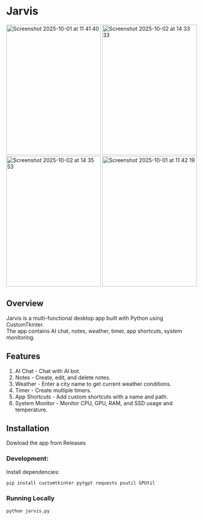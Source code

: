 # Jarvis 

<img width="250" height="345" alt="Screenshot 2025-10-01 at 11 41 40" src="https://github.com/user-attachments/assets/d38cb7cf-006d-4c54-8cdc-4e210dce8d50" />
<img width="250" height="345" alt="Screenshot 2025-10-02 at 14 33 33" src="https://github.com/user-attachments/assets/944690a6-4901-4afc-8d9e-a6b3c78bb13d" />
<img width="250" height="345" alt="Screenshot 2025-10-02 at 14 35 53" src="https://github.com/user-attachments/assets/7a3359db-9706-44f5-8585-0d0f89104bd4" />
<img width="250" height="345" alt="Screenshot 2025-10-01 at 11 42 19" src="https://github.com/user-attachments/assets/d29a6c02-bceb-47cb-a275-cd500b1f6b7a" />


## Overview
Jarvis is a multi-functional desktop app built with Python using CustomTkinter.  
The app contains AI chat, notes, weather, timer, app shortcuts, system monitoring.

## Features
1. AI Chat - Chat with AI bot.  
2. Notes - Create, edit, and delete notes.  
3. Weather - Enter a city name to get current weather conditions.  
4. Timer - Create multiple timers.  
5. App Shortcuts - Add custom shortcuts with a name and path.
6. System Monitor - Monitor CPU, GPU, RAM, and SSD usage and temperature.  

## Installation

Dowload the app from Releases

### Development:

Install dependencies:
```bash
pip install customtkinter pytgpt requests psutil GPUtil
```

### Running Locally
```bash
python jarvis.py
```
